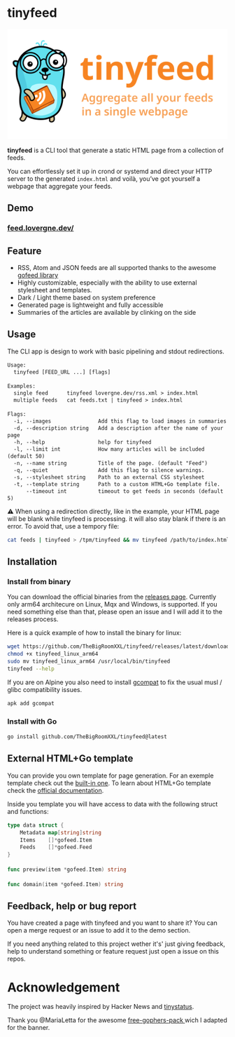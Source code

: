 # tinyfeed 

![banner](banner.svg)

**tinyfeed** is a CLI tool that generate a static HTML page from a collection of feeds.

You can effortlessly set it up in crond or systemd and direct your HTTP server 
to the generated `index.html` and voilà, you’ve got yourself a webpage 
that aggregate your feeds.

## Demo

### [feed.lovergne.dev/](https://feed.lovergne.dev/)

## Feature

- RSS, Atom and JSON feeds are all supported thanks to the awesome 
[gofeed library](https://github.com/mmcdole/gofeed)
- Highly customizable, especially with the ability to use external stylesheet and templates.
- Dark / Light theme based on system preference
- Generated page is lightweight and fully accessible
- Summaries of the articles are available by clinking on the side


## Usage

The CLI app is design to work with basic pipelining and stdout redirections. 

```
Usage:
  tinyfeed [FEED_URL ...] [flags]

Examples:
  single feed      tinyfeed lovergne.dev/rss.xml > index.html
  multiple feeds   cat feeds.txt | tinyfeed > index.html

Flags:
  -i, --images               Add this flag to load images in summaries
  -d, --description string   Add a description after the name of your page
  -h, --help                 help for tinyfeed
  -l, --limit int            How many articles will be included (default 50)
  -n, --name string          Title of the page. (default "Feed")
  -q, --quiet                Add this flag to silence warnings.
  -s, --stylesheet string    Path to an external CSS stylesheet
  -t, --template string      Path to a custom HTML+Go template file.
      --timeout int          timeout to get feeds in seconds (default 5)
```

⚠️ When using a redirection directly, like in the example, your HTML page will be
blank while tinyfeed is processing. it will also stay blank if there is an error.
 To avoid that, use a tempory file: 

```bash
cat feeds | tinyfeed > /tpm/tinyfeed && mv tinyfeed /path/to/index.html
```

## Installation

### Install from binary 

You can download the official binaries from the [releases page](https://github.com/TheBigRoomXXL/tinyfeed/releases/latest/). Currently only arm64 architecure on Linux, Mqx and Windows, is
supported. If you need something else than that, please open an issue and I will
add it to the releases process.

Here is a quick example of how to install the binary for linux:

```bash
wget https://github.com/TheBigRoomXXL/tinyfeed/releases/latest/download/tinyfeed_linux_arm64
chmod +x tinyfeed_linux_arm64
sudo mv tinyfeed_linux_arm64 /usr/local/bin/tinyfeed
tinyfeed --help
```

If you are on Alpine you also need to install [gcompat](https://pkgs.alpinelinux.org/package/edge/main/x86_64/gcompat) to fix the usual musl / glibc compatibility
issues.

```bash
apk add gcompat
```

### Install with Go

```bash 
go install github.com/TheBigRoomXXL/tinyfeed@latest
```

## External HTML+Go template 

You can provide you own template for page generation. For an exemple template
check out the [built-in one](https://github.com/TheBigRoomXXL/tinyfeed/blob/main/.built-in).
To learn about HTML+Go template check the [official documentation](https://pkg.go.dev/html/template). 

Inside you template you will have access to data with the following struct and functions:

```go
type data struct {
    Metadata map[string]string
    Items    []*gofeed.Item
    Feeds    []*gofeed.Feed
}

func preview(item *gofeed.Item) string

func domain(item *gofeed.Item) string
```


## Feedback, help or bug report

You have created a page with tinyfeed and you want to share it? You can open a
merge request or an issue to add it to the demo section. 

If you need anything related to this project wether it's' just giving feedback,
help to understand something or feature request just open a issue on this repos.


# Acknowledgement

The project was heavily inspired by Hacker News and [tinystatus](https://github.com/bderenzo/tinystatus).

Thank you @MariaLetta for the awesome [free-gophers-pack ](https://github.com/MariaLetta/free-gophers-pack)
wich I adapted for the banner.
